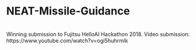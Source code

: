 # NEAT-Missile-Guidance
<br>
Winning submission to Fujitsu HelloAI Hackathon 2018. Video submission: https://www.youtube.com/watch?v=ogi5huhrmlk
